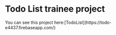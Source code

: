 # Todo List trainee project 
<p>You can see this project here:[TodoList](https://todo-e4437.firebaseapp.com/)</p>
